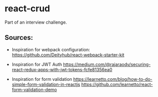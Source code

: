 # react-crud

Part of an interview challenge.

## Sources:

- Inspiration for webpack configuration:
  https://github.com/Deityhub/react-webpack-starter-kit

- Inspiration for JWT Auth
  https://medium.com/@rajaraodv/securing-react-redux-apps-with-jwt-tokens-fcfe81356ea0

- Inspiration for form validation
  https://learnetto.com/blog/how-to-do-simple-form-validation-in-reactjs
  https://github.com/learnetto/react-form-validation-demo
